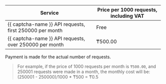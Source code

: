 | Service | Price per 1000 requests, including VAT |
| --- | --- |
| {{ captcha-name }} API requests, first 250000 per month | Free |
| {{ captcha-name }} API requests, over 250000 per month | ₸500.00 |

Payment is made for the actual number of requests.

> For example, if the price of 1000 requests per month is `₸500.00`, and 250001 requests were made in a month, the monthly cost will be:
> (250001 - 250000)/1000 * ₸500 = ₸0.5